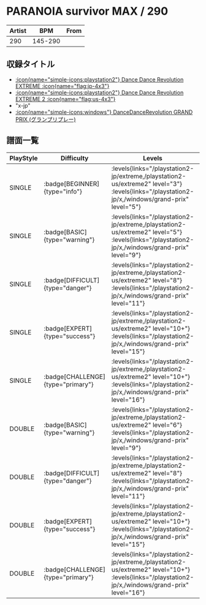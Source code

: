# PARANOIA survivor MAX / 290

|Artist|BPM|From|
|------|---|----|
|290|145-290||

## 収録タイトル

- [:icon{name="simple-icons:playstation2"} Dance Dance Revolution EXTREME :icon{name="flag:jp-4x3"}](/playstation2-jp/extreme)
- [:icon{name="simple-icons:playstation2"} Dance Dance Revolution EXTREME 2 :icon{name="flag:us-4x3"}](/playstation2-us/extreme2)
- "x-jp"
- [:icon{name="simple-icons:windows"} DanceDanceRevolution GRAND PRIX (グランプリプレー)](/windows/grand-prix)

## 譜面一覧

|PlayStyle|Difficulty|Levels|Notes|Movie|
|---------|----------|------|-----|-----|
|SINGLE| :badge[BEGINNER]{type="info"}| :levels{links="/playstation2-jp/extreme,/playstation2-us/extreme2" level="3"} :levels{links="/playstation2-jp/x,/windows/grand-prix" level="5"}|121/0||
|SINGLE| :badge[BASIC]{type="warning"}| :levels{links="/playstation2-jp/extreme,/playstation2-us/extreme2" level="5"} :levels{links="/playstation2-jp/x,/windows/grand-prix" level="9"}|258/2||
|SINGLE| :badge[DIFFICULT]{type="danger"}| :levels{links="/playstation2-jp/extreme,/playstation2-us/extreme2" level="8"} :levels{links="/playstation2-jp/x,/windows/grand-prix" level="11"}|377/2||
|SINGLE| :badge[EXPERT]{type="success"}| :levels{links="/playstation2-jp/extreme,/playstation2-us/extreme2" level="10+"} :levels{links="/playstation2-jp/x,/windows/grand-prix" level="15"}|567/5||
|SINGLE| :badge[CHALLENGE]{type="primary"}| :levels{links="/playstation2-jp/extreme,/playstation2-us/extreme2" level="10+"} :levels{links="/playstation2-jp/x,/windows/grand-prix" level="16"}|613/4||
|DOUBLE| :badge[BASIC]{type="warning"}| :levels{links="/playstation2-jp/extreme,/playstation2-us/extreme2" level="6"} :levels{links="/playstation2-jp/x,/windows/grand-prix" level="9"}|258/2||
|DOUBLE| :badge[DIFFICULT]{type="danger"}| :levels{links="/playstation2-jp/extreme,/playstation2-us/extreme2" level="8"} :levels{links="/playstation2-jp/x,/windows/grand-prix" level="11"}|375/3||
|DOUBLE| :badge[EXPERT]{type="success"}| :levels{links="/playstation2-jp/extreme,/playstation2-us/extreme2" level="10+"} :levels{links="/playstation2-jp/x,/windows/grand-prix" level="15"}|533/3||
|DOUBLE| :badge[CHALLENGE]{type="primary"}| :levels{links="/playstation2-jp/extreme,/playstation2-us/extreme2" level="10+"} :levels{links="/playstation2-jp/x,/windows/grand-prix" level="16"}|613/4||
